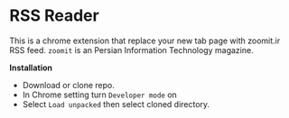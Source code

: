 
# RSS Reader

This is a chrome extension that replace your new tab page with zoomit.ir RSS feed. `zoomit` is an Persian Information Technology magazine.

**Installation**
- Download or clone repo.
- In Chrome setting turn `Developer mode` on
- Select `Load unpacked` then select cloned directory.
